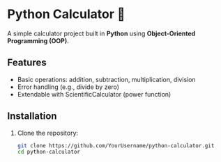 # Python Calculator 🧮

A simple calculator project built in **Python** using **Object-Oriented Programming (OOP)**.

## Features
- Basic operations: addition, subtraction, multiplication, division
- Error handling (e.g., divide by zero)
- Extendable with ScientificCalculator (power function)

## Installation
1. Clone the repository:
   ```bash
   git clone https://github.com/YourUsername/python-calculator.git
   cd python-calculator
